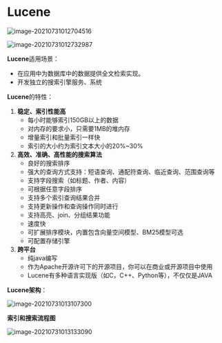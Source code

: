 # Lucene


![image-20210731012704516](C:\Users\34427\AppData\Roaming\Typora\typora-user-images\image-20210731012704516.png)

![image-20210731012732987](C:\Users\34427\AppData\Roaming\Typora\typora-user-images\image-20210731012732987.png)



**Lucene**适用场景：

- 在应用中为数据库中的数据提供全文检索实现。
- 开发独立的搜索引擎服务、系统

**Lucene**的特性：

1. **稳定、索引性能高**
   - 每小时能够索引150GB以上的数据
   - 对内存的要求小，只需要1MB的堆内存
   - 增量索引和批量索引一样快
   - 索引的大小约为索引文本大小的20%~30%
2. **高效、准确、高性能的搜索算法**
   - 良好的搜索排序
   - 强大的查询方式支持：短语查询、通配符查询、临近查询、范围查询等
   - 支持字段搜索（如标题、作者、内容）
   - 可根据任意字段排序
   - 支持多个索引查询结果合并
   - 支持更新操作和查询操作同时进行
   - 支持高亮、join、分组结果功能
   - 速度快
   - 可扩展排序模块，内置包含向量空间模型、BM25模型可选
   - 可配置存储引擎
3. **跨平台**
   - 纯java编写
   - 作为Apache开源许可下的开源项目，你可以在商业或开源项目中使用
   - Lucene有多种语言实现版（如C，C++、Python等），不仅仅是JAVA

**Lucene架构**：

![image-20210731013107300](C:\Users\34427\AppData\Roaming\Typora\typora-user-images\image-20210731013107300.png)

**索引和搜索流程图**

![image-20210731013133090](C:\Users\34427\AppData\Roaming\Typora\typora-user-images\image-20210731013133090.png)
